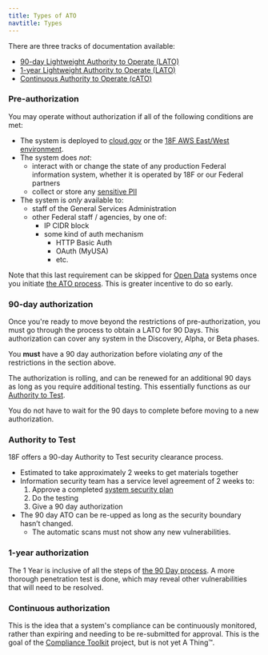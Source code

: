 ```yaml
---
title: Types of ATO
navtitle: Types
---
```


There are three tracks of documentation available:

* [90-day Lightweight Authority to Operate (LATO)](#day-authorization)
* [1-year Lightweight Authority to Operate (LATO)](#year-authorization)
* [Continuous Authority to Operate (cATO)](#continuous-authorization)

### Pre-authorization

You may operate without authorization if all of the following conditions are met:

* The system is deployed to [cloud.gov](https://cloud.gov) or the [18F AWS East/West environment](../../infrastructure/aws/).
* The system does _not_:
    * interact with or change the state of any production Federal information system, whether it is operated by 18F or our Federal partners
    * collect or store any [sensitive PII](../../security/pii)
* The system is _only_ available to:
    * staff of the General Services Administration
    * other Federal staff / agencies, by one of:
        * IP CIDR block
        * some kind of auth mechanism
            * HTTP Basic Auth
            * OAuth (MyUSA)
            * etc.

Note that this last requirement can be skipped for [Open Data](../levels/#open-data-atos) systems once you initiate [the ATO process](../checklist/). This is greater incentive to do so early.

### 90-day authorization

Once you're ready to move beyond the restrictions of pre-authorization, you must go through the process to obtain a LATO for 90 Days. This authorization can cover any system in the Discovery, Alpha, or Beta phases.

You **must** have a 90 day authorization before violating _any_ of the restrictions in the section above.

The authorization is rolling, and can be renewed for an additional 90 days as long as you require additional testing. This essentially functions as our [Authority to Test](#authority-to-test).

You do not have to wait for the 90 days to complete before moving to a new authorization.

### Authority to Test

18F offers a 90-day Authority to Test security clearance process.

* Estimated to take approximately 2 weeks to get materials together
* Information security team has a service level agreement of 2 weeks to:
    1. Approve a completed [system security plan](../ssp/)
    1. Do the testing
    1. Give a 90 day authorization
* The 90 day ATO can be re-upped as long as the security boundary hasn’t changed.
    * The automatic scans must not show any new vulnerabilities.

### 1-year authorization

The 1 Year is inclusive of all the steps of [the 90 Day process](#day-authorization). A more thorough penetration test is done, which may reveal other vulnerabilities that will need to be resolved.

### Continuous authorization

This is the idea that a system's compliance can be continuously monitored, rather than expiring and needing to be re-submitted for approval. This is the goal of the [Compliance Toolkit](https://github.com/18F/compliance-toolkit) project, but is not yet A Thing™.
